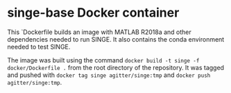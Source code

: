 # singe-base Docker container

This `Dockerfile builds an image with MATLAB R2018a and other dependencies needed to run SINGE.
It also contains the conda environment needed to test SINGE.

The image was built using the command `docker build -t singe -f docker/Dockerfile .` from the root directory of the repository.
It was tagged and pushed with `docker tag singe agitter/singe:tmp` and `docker push agitter/singe:tmp`.

